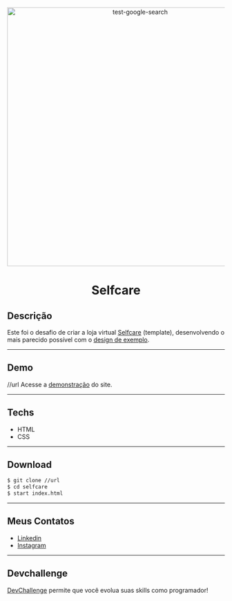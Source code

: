 <br />
<p align="center">
 
   <img src="https://i.ibb.co/zspMspk/test-google-search.gif" alt="test-google-search" border="0" width="600">

  <h1 align="center">Selfcare</h1>

</p>

## Descrição
Este foi o desafio de criar a loja virtual <a href="https://github.com/thaysagomes/selfcare">Selfcare</a> (template), desenvolvendo o mais parecido possível com o <a href="./design/desktop.png">design de exemplo</a>.
___

## Demo
//url
Acesse a <a href="">demonstração</a> do site.
___

## Techs
- HTML
- CSS
___

## Download
```bash
$ git clone //url
$ cd selfcare
$ start index.html
```
___

## Meus Contatos
- <a href="https://www.linkedin.com/in/gustavo-dias-3100211b6/">Linkedin</a>
- <a href="https://www.instagram.com/gugadias__/">Instagram</a>
___

## Devchallenge 
<a href="https://devchallenge.now.sh/">DevChallenge</a> permite que você evolua suas skills como programador!